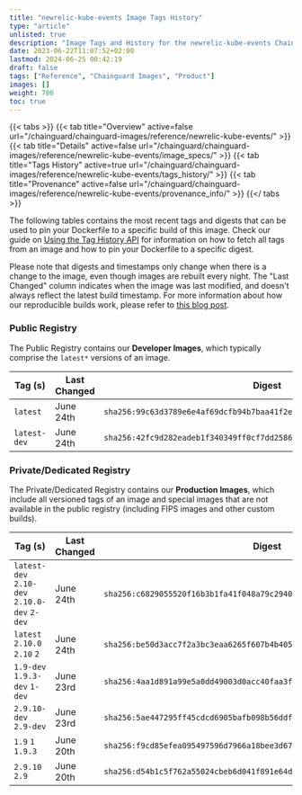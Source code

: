 ```yaml
---
title: "newrelic-kube-events Image Tags History"
type: "article"
unlisted: true
description: "Image Tags and History for the newrelic-kube-events Chainguard Image"
date: 2023-06-22T11:07:52+02:00
lastmod: 2024-06-25 00:42:19
draft: false
tags: ["Reference", "Chainguard Images", "Product"]
images: []
weight: 700
toc: true
---
```


{{< tabs >}}
{{< tab title="Overview" active=false url="/chainguard/chainguard-images/reference/newrelic-kube-events/" >}}
{{< tab title="Details" active=false url="/chainguard/chainguard-images/reference/newrelic-kube-events/image_specs/" >}}
{{< tab title="Tags History" active=true url="/chainguard/chainguard-images/reference/newrelic-kube-events/tags_history/" >}}
{{< tab title="Provenance" active=false url="/chainguard/chainguard-images/reference/newrelic-kube-events/provenance_info/" >}}
{{</ tabs >}}

The following tables contains the most recent tags and digests that can be used to pin your Dockerfile to a specific build of this image. Check our guide on [Using the Tag History API](/chainguard/chainguard-images/using-the-tag-history-api/) for information on how to fetch all tags from an image and how to pin your Dockerfile to a specific digest.

Please note that digests and timestamps only change when there is a change to the image, even though images are rebuilt every night. The "Last Changed" column indicates when the image was last modified, and doesn't always reflect the latest build timestamp. For more information about how our reproducible builds work, please refer to [this blog post](https://www.chainguard.dev/unchained/reproducing-chainguards-reproducible-image-builds).

### Public Registry
The Public Registry contains our **Developer Images**, which typically comprise the `latest*` versions of an image.

| Tag (s)       | Last Changed | Digest                                                                    |
|---------------|--------------|---------------------------------------------------------------------------|
|  `latest`     | June 24th    | `sha256:99c63d3789e6e4af69dcfb94b7baa41f2e4931d9b6a5fa421aa1951b46e43d36` |
|  `latest-dev` | June 24th    | `sha256:42fc9d282eadeb1f340349ff0cf7dd258686c5411960b6ccd1a8dbdd9b54c40b` |


### Private/Dedicated Registry
The Private/Dedicated Registry contains our **Production Images**, which include all versioned tags of an image and special images that are not available in the public registry (including FIPS images and other custom builds).

| Tag (s)                                       | Last Changed | Digest                                                                    |
|-----------------------------------------------|--------------|---------------------------------------------------------------------------|
|  `latest-dev` `2.10-dev` `2.10.0-dev` `2-dev` | June 24th    | `sha256:c6829055520f16b3b1fa41f048a79c294003fe5788e53c784133feb9da8503a9` |
|  `latest` `2.10.0` `2.10` `2`                 | June 24th    | `sha256:be50d3acc7f2a3bc3eaa6265f607b4b405458cea79b68d0218083dcdbf9def7b` |
|  `1.9-dev` `1.9.3-dev` `1-dev`                | June 23rd    | `sha256:4aa1d891a99e5a0dd49003d0acc40faa3f25665e065f1373f009db77399b05d6` |
|  `2.9.10-dev` `2.9-dev`                       | June 23rd    | `sha256:5ae447295ff45cdcd6905bafb098b56ddfc9c09272c2768aa8c0ab3a16ef6bfe` |
|  `1.9` `1` `1.9.3`                            | June 20th    | `sha256:f9cd85efea095497596d7966a18bee3d67e01428eb6501fcc9c0ceb42f6e786f` |
|  `2.9.10` `2.9`                               | June 20th    | `sha256:d54b1c5f762a55024cbeb6d041f891e64de73efd8db170105dd6b9c916f09dff` |

